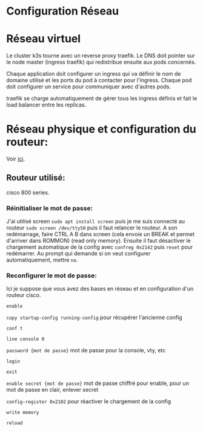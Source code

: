 # Configuration Réseau

# Réseau virtuel
Le cluster k3s tourne avec un reverse proxy traefik.
Le DNS doit pointer sur le node master (ingress traefik) qui redistribue ensuite aux pods concernés.

Chaque application doit configurer un ingress qui va définir le nom de domaine utilisé et les ports du pod à contacter pour l'ingress.
Chaque pod doit configurer un service pour communiquer avec d'autres pods.

traefik se charge automatiquement de gérer tous les ingress définis et fait le load balancer entre les replicas.

# Réseau physique et configuration du routeur:

Voir [ici](https://github.com/CharlesBouquet1011/TC_Center/blob/main/docs/admin/Configuration_routeur_Cisco_881.md).


## Routeur utilisé:
cisco 800 series.

### Réinitialiser le mot de passe:
 J'ai utilisé screen `sudo apt install screen` puis je me suis connecté au routeur `sudo screen /dev/ttyS0` puis il faut relancer le routeur. A son redémarrage, faire CTRL A B dans screen  (cela envoie un BREAK et permet d'arriver dans ROMMON) (read only memory). Ensuite il faut désactiver le chargement automatique de la config avec `confreg 0x2142` puis `reset` pour redémarrer.
Au prompt qui demande si on veut configurer automatiquement, mettre `no`.

### Reconfigurer le mot de passe:
Ici je suppose que vous avez des bases en réseau et en configuration d'un routeur cisco.

`enable`

`copy startup-config running-config` pour récupérer l'ancienne config

`conf t`

`line console 0`

`password {mot de passe}` mot de passe pour la console, vty, etc

`login `

`exit`

`enable secret {mot de passe}` mot de passe chiffré pour enable, pour un mot de passe en clair, enlever secret

`config-register 0x2102` pour réactiver le chargement de la config

`write memory`

`reload`